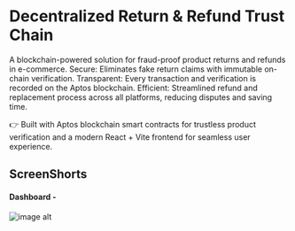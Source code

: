 # Decentralized Return & Refund Trust Chain

A blockchain-powered solution for fraud-proof product returns and refunds in e-commerce.
Secure: Eliminates fake return claims with immutable on-chain verification.
Transparent: Every transaction and verification is recorded on the Aptos blockchain.
Efficient: Streamlined refund and replacement process across all platforms, reducing disputes and saving time.

👉 Built with Aptos blockchain smart contracts for trustless product verification and a modern React + Vite frontend for seamless user experience.

## ScreenShorts

 #### Dashboard -
 ![image alt](https://github.com/jayaveerR/Decentralized-Return-RefundMechanism-Trust-Chai/blob/28ef56e86dff68e870bcab278df033e948d698ed/Dashboard.png)
 

